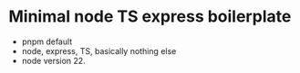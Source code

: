 # Minimal node TS express boilerplate

- pnpm default
- node, express, TS, basically nothing else
- node version 22.

